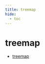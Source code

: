 ```yaml
---
title: treemap
hide:
  - toc
---
```


# treemap

- [treemap](https://cu-esiil.github.io/data-library/treemap/)  
  <small></small>